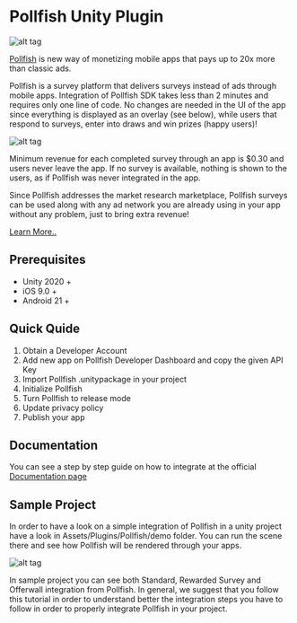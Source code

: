 # Pollfish Unity Plugin

![alt tag](https://storage.googleapis.com/pollfish-images/logoHome.png)

[Pollfish](http://www.pollfish.com) is new way of monetizing mobile apps that pays up to 20x more than classic ads. 

Pollfish is a survey platform that delivers surveys instead of ads through mobile apps. Integration of Pollfish SDK takes less than 2 minutes and requires only one line of code. No changes are needed in the UI of the app since everything is displayed as an overlay (see below), while users that respond to surveys, enter into draws and win prizes (happy users)! 

![alt tag](https://storage.googleapis.com/pollfish_production/multimedia/basic_survey.gif)

Minimum revenue for each completed survey through an app is $0.30 and users never leave the app. If no survey is available, nothing is shown to the users, as if Pollfish was never integrated in the app. 

Since Pollfish addresses the market research marketplace, Pollfish surveys can be used along with any ad network you are already using in your app without any problem, just to bring extra revenue! 

[Learn More..](https://www.pollfish.com/publisher/)

## Prerequisites

* Unity 2020 +
* iOS 9.0 +
* Android 21 +


## Quick Quide

1. Obtain a Developer Account
2. Add new app on Pollfish Developer Dashboard and copy the given API Key
3. Import Pollfish .unitypackage in your project
4. Initialize Pollfish
5. Turn Pollfish to release mode
6. Update privacy policy
7. Publish your app

## Documentation

You can see a step by step guide on how to integrate at the official [Documentation page](https://www.pollfish.com/docs/unity)

## Sample Project

In order to have a look on a simple integration of Pollfish in a unity project have a look in Assets/Plugins/Pollfish/demo folder. You can run the scene there and see how Pollfish will be rendered through your apps.

![alt tag](https://storage.googleapis.com/pollfish-images/rewarded.gif)

In sample project you can see both Standard, Rewarded Survey and Offerwall integration from Pollfish. In general, we suggest that you follow this tutorial in order to understand better the integration steps you have to follow in order to properly integrate Pollfish in your project.

